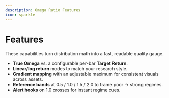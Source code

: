 ```yaml
---
description: Omega Ratio Features
icon: sparkle
---
```


# Features

These capabilities turn distribution math into a fast, readable quality gauge.

* **True Omega** vs. a configurable per-bar **Target Return**.
* **Linear/log return** modes to match your research style.
* **Gradient mapping** with an adjustable maximum for consistent visuals across assets.
* **Reference bands** at 0.5 / 1.0 / 1.5 / 2.0 to frame poor → strong regimes.
* **Alert hooks** on 1.0 crosses for instant regime cues.
